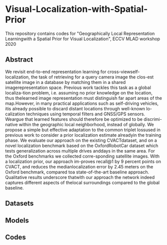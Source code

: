 # Visual-Localization-with-Spatial-Prior

This repository contains codes for "Geographically Local Representation Learningwith a Spatial Prior for Visual Localization", ECCV MLAD workshop 2020

## Abstract
We revisit end-to-end representation learning for cross-viewself-localization, the task of retrieving for a query camera image the clos-est satellite image in a database by matching them in a shared imagerepresentation space. Previous work tackles this task as a global localiza-tion problem, i.e. assuming no prior knowledge on the location, thus thelearned image representation must distinguish far apart areas of the map.However, in many practical applications such as self-driving vehicles, itis already  possible to  discard distant locations through well-known  lo-calization techniques using temporal filters and GNSS/GPS sensors. Weargue that learned features should therefore be optimized to be discrimi-native within the geographic local neighborhood, instead of globally. We propose a simple but  effective  adaptation  to  the  common  triplet  lossused in previous work to consider a prior localization estimate alreadyin the training phase. We evaluate our approach on the existing CVACTdataset,  and  on  a  novel  localization  benchmark  based  on  the  OxfordRobotCar dataset which tests generalization across multiple drives anddays in the same area. For the Oxford benchmarks we collected corre-sponding  satellite  images.  With  a  localization  prior,  our  approach  im-proves recall@1 by 9 percent points on CVACT, and reduces the medianlocalization error by 2.45 meters on the Oxford benchmark, compared toa state-of-the-art baseline approach. Qualitative results underscore thatwith our approach the network indeed captures different aspects of thelocal surroundings compared to the global baseline.

## Datasets

## Models

## Codes
